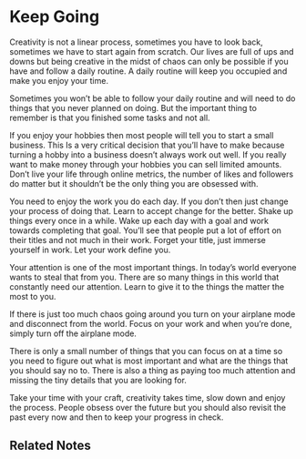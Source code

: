 # Keep Going
Creativity is not a linear process, sometimes you have to look back, sometimes we have to start again from scratch. Our lives are full of ups and downs but being creative in the midst of chaos can only be possible if you have and follow a daily routine. A daily routine will keep you occupied and make you enjoy your time.

Sometimes you won’t be able to follow your daily routine and will need to do things that you never planned on doing. But the important thing to remember is that you finished some tasks and not all.

If you enjoy your hobbies then most people will tell you to start a small business. This Is a very critical decision that you’ll have to make because turning a hobby into a business doesn’t always work out well. If you really want to make money through your hobbies you can sell limited amounts. Don’t live your life through online metrics, the number of likes and followers do matter but it shouldn’t be the only thing you are obsessed with.

You need to enjoy the work you do each day. If you don’t then just change your process of doing that. Learn to accept change for the better. Shake up things every once in a while. Wake up each day with a goal and work towards completing that goal. You’ll see that people put a lot of effort on their titles and not much in their work. Forget your title, just immerse yourself in work. Let your work define you.

Your attention is one of the most important things. In today’s world everyone wants to steal that from you. There are so many things in this world that constantly need our attention. Learn to give it to the things the matter the most to you.

If there is just too much chaos going around you turn on your airplane mode and disconnect from the world. Focus on your work and when you’re done, simply turn off the airplane mode. 

There is only a small number of things that you can focus on at a time so you need to figure out what is most important and what are the things that you should say no to. There is also a thing as paying too much attention and missing the tiny details that you are looking for.

Take your time with your craft, creativity takes time, slow down and enjoy the process. People obsess over the future but you should also revisit the past every now and then to keep your progress in check.

## Related Notes
